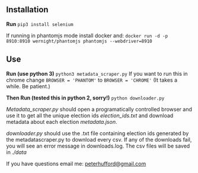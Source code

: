 ## Installation

**Run**
`pip3 install selenium`

If running in phantomjs mode install docker and:
`docker run -d -p 8910:8910 wernight/phantomjs phantomjs --webdriver=8910`

## Use

**Run (use python 3)**
`python3 metadata_scraper.py`
If you want to run this in chrome change `BROWSER = 'PHANTOM'` to `BROWSER = 'CHROME'`
(It takes a while. Be patient.)

**Then Run (tested this in python 2, sorry!)**
`python downloader.py`

*Metadata_scraper.py* should open a programatically controlled browser and use it to get all the unique election ids *election_ids.txt* and download metadata about each election *metadata.json*.

*downloader.py* should use the .txt file containing election ids generated by the metadatascraper.py to download every csv. If any of the downloads fail, you will see an error message in downloads.log. The csv files will be saved in *./data*

If you have questions email me:
peterhufford@gmail.com
